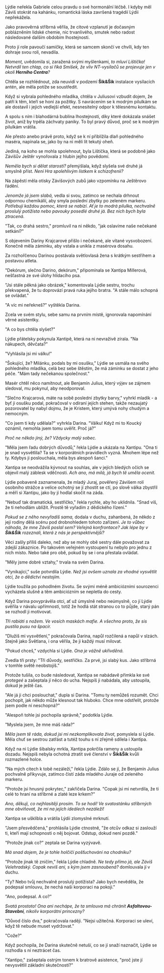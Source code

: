 #

Lýdie neřekla Gabriele celou pravdu o své hormonální léčbě. I kdyby měl Záviš stokrát na kahánku, romantická láska završená tragédií Lýdii nepřekážela. 

Jako pravověrná stříbrná věřila, že citové vzplanutí je dočasným poblázněním lidské chemie, nic trvanlivého, smutek nebo radost následované dalším obdobím lhostejnosti.

Proto jí role pavoučí samičky, která se samcem skončí ve chvíli, kdy ten dohraje svou roli, nevadila. 

*Moment,* uvědomila si, zaražená svými myšlenkami, *to mluví Lištička! Netvrdil ten chlap, co si říká Smíšek, že vliv NT-vysílačů se projevuje jen v okolí **Herního Centra**?*

Chtěla se rozhlédnout, zda neuvidí v podzemí **Šik&Šik** instalace vysílacích antén, ale měla potíže se soustředit.

Když si vybrala pohledného mladíka, chtěla v Juliusovi vzbudit dojem, že patří k těm, kteří se honí za požitky. S navrácením se k modrým pilulkám se ale dostavil i jejich vedlejší efekt, nesnesitelný odpor k tělesnému kontaktu. 

A spolu s ním i blahodárná bublina lhostejnosti, díky které dokázala snášet život, aniž by trpěla záchvaty paniky. To byl pravý důvod, proč se k modrým pilulkám vrátila.

Ale přesto anebo právě proto, když se k ní přiblížila dlaň pohledného maséra, napínala se, jako by na ni měli lít tekutý oheň.

Jediná, na koho se mohla spolehnout, byla Lištička, která se podobně jako Závišův Ještěr vynořovala z hlubin jejího povědomí.

*Neměla bych si dělat starosti?* přemýšlala, když slyšela své druhé já smyslně příst. *Není Hra spolehlivým lístkem k schizofrenii?*

Na zápěstí  měla otisky Závišových zubů jako vzpomínku na Ještěrovo řádění.

*Jenomže já jsem slabá,* vedla si svou, zatímco se nechala drhnout odpornou chemikálií, aby smyla poslední zbytky po zeleném markeru. *Potřebuji každou pomoc, která se nabízí. Ať je to modrá pilulka, nechvalně proslulý potížista nebo pavouky posedlé druhé já. Bez nich bych byla ztracená.*

"Tak, co drahá sestro," promluvil na ni někdo, "jak oslavíme naše nečekané setkání?"

S objevením Dariny Krajcarové přišlo i nečekané, ale vítané vysvobození. Konečně měla záminku, aby vstala a unikla z masérova dosahu.

Za rozhořčenou Darinou postávala světlovlasá žena s krátkým sestřihem a postavou atleta. 

"Dekórum, slečno Darino, dekórum," připomínala se Xantipa Millerová, nešťastná ze své úlohy hlídacího psa.

"Jsi stále pěkná jako obrázek," komentovala Lýdie sestru, trochu překvapená, že tu doprovází pravá ruka jejího bratra. "A stále málo schopná se ovládat."

"A víc mi neřekneš?" vyštěkla Darina.

Zcela ve svém stylu, sebe samu na prvním místě, ignorovala napomínání věrné asistentky.

"A co bys chtěla slyšet?"

Lýdie přátelsky pokynula Xantipě, která na ni nevraživě zírala. "Na nákupech, děvčata?"

"Vyhlásila jsi mi válku!"

"Šokující, že? Milánku, podals by mi osušku," Lýdie se usmála na svého pohledného mladíka, celá bez sebe štěstím, že má záminku se dostat z jeho péče. "Mám tady nečekanou společnost."

Masér chtěl něco namítnout, ale Benjamín Julius, který výjev se zájmem sledoval, mu pokynul, aby neodporoval.

"Slečno Krajcarová, máte na sobě poslední zbytky barvy," vyhrkl mladík - a byť ji osušku podal, pokračoval v odíraní jejích stehen, takže nezaujatý pozorovatel by nabyl dojmu, že je Kristem, který umývá nohy chudým a nemocným.

"Co jsem ti kdy udělala?" vyhrkla Darina. "Válku! Když mi to Koucký oznámil, nemohla jsem tomu uvěřit. Proč já?"

*Proč ne někdo jiný, že? Vždycky malý sobec.*

"Měla jsem řadu dobrých důvodů,"  řekla Lýdie a ukázala na Xantipu. "Ona ti je snad vysvětlila? Ta se v korporátních pravidlech vyzná. Mnohem lépe než ty. Kdybys ji poslouchala, měla bys alespoň šanci."

Xantipa se neodvážila kývnout na souhlas, ale v jejích bledých očích se objevil malý záblesk vděčnosti. *Ach ano, má milá, já bych tě uměla ocenit.*

Lýdie pobaveně zaznamenala, že mladý Juraj, pověřený Závišem rolí osobního strážce a velice ochotný se jí zhostit se ctí, po slově válka zbystřil a měří si Xantipu, jako by jí hodlal skočit na záda.

"Nebuď tak dramatická, sestřičko," řekla rychle, aby ho uklidnila. "Snad víš, že ti nehodlám ublížit. Prostě tě vyřadím z dědického řízení."

*Pokud se z něho nevyřadíš sama,* dodala v duchu, zahanbená, že někdo z její rodiny dělá scénu pod drobnohledem tohoto zařízení. *Je to vůbec náhoda, že mne Záviš poslal sem? Veřejná konfrontace? Jak lépe by v **Šik&Šik** rozeznali, která z nás je perspektivnější?*

Věci zašly příliš daleko, než aby se mohly obě sestry dále považovat za zdejší zákaznice. Po takovém veřejném vystoupení tu nebylo pro jednu z nich místo. Nebo také pro obě, pokud by se i ona přestala ovládat.

"Měly jsme dobré vztahy," trvala na svém Darina.

"Vynikající," suše potvrdila Lýdie. *Než jsi ovšem uznala za vhodné vysvětlit otci, že o dědictví nestojím.*

Lýdie toužila po pohodlném životu. Se svými méně ambiciózními sourozenci vycházela slušně a těm ambiciózním se nepletla do cesty.

Když Darina povyprávěla otci, ať už úmyslně nebo neúmyslně, co jí Lýdie svěřila v návalu upřímnosti, totiž že hodlá stát stranou co to půjde, starý pán se rozhodl ji motivovat.

*Tři rabiáti s nožem. Ve vosích maskách mafie. A všechno proto, že sis pustila pusu na špacír.*

"Dlužíš mi vysvětlení," pokračovala Darina, napůl rozčilená a napůl v slzách. Stejně jako Světlana, i ona věřila, že ji každý musí milovat.

"Pokud chceš," vzdychla si Lýdie. *Ona je vážně ukřivděná.*

Zvedla tři prsty: "Tři důvody, sestřičko. Za prvé, jsi slabý kus. Jako stříbrná v tomhle světě neobstojíš."

Protože tušila, co bude následovat, Xantipa se nabádavě přimkla ke své *protegeé* a zašeptala jí něco do ucha. Nejspíš ji nabádala, aby ustoupila, dokud je ještě čas.

"Ale já ji chci poslouchat," dupla si Darina. "Tomu ty nemůžeš rozumět. Chci pochopit, jak někdo může klesnout tak hluboko. Chce mne odstřelit, protože jsem podle ní neschopná?"

"Alespoň tohle jsi pochopila správně," podotkla Lýdie.

"Myslela jsem, že mne máš ráda?"

*Měla jsem tě ráda, dokud jsi mi nezkomplikovala život,* pomyslela si Lýdie. Měla chuť se sestrou zatřást a tutéž touhu s ní zřejmě sdílela i Xantipa. 

Když na ni Lýdie šibalsky mrkla, Xantipa pokrčila rameny a ustoupila dozadu. Nejspíš nebyla ochotná ztratit své členství v **Šik&Šik** kvůli rozmazlené holce.

"Na mých citech k tobě nezáleží," řekla Lýdie. Zdálo se jí, že Benjamín Julius pochvalně přikyvuje, zatímco čistí záda mladého Juraje od zeleného markeru.

"Protože jsi hnusný pokrytec," zakřičela Darina. "Copak jsi mi netvrdila, že ti celé to hraní na stříbrné a zlaté leze krkem?"

*Ano, děkuji, co nejhlasitěji prosím. To se hodí! Ve svatostánku stříbrných mne obviňovat, že mi na jejich ideálech nezáleží!*

Xantipa se ušklíbla a vrátila Lýdii zlomyslné mrknutí.

"Jsem přesvědčená," prohlásila Lýdie ctnostně, "že otcův odkaz si zaslouží ti, kteří mají schopnosti o něj bojovat. Odstup, dokud není pozdě."

"Protože jinak co?" zeptala se Darina vyzývavě.

*Má snad dojem, že je tohle holčičí pošťuchování na chodníku?*

"Protože jinak tě zničím," řekla Lýdie chladně. *Ne tedy přímo já, ale Záviš Velehradský. Copak nevíš ani, s kým jsem zasnoubená?* domlouvala jí v duchu.

"Ty? Nebo tvůj nechvalně proslulý potížista? Jako bych nevěděla, že podepsal smlouvu, že nechá naši korporaci na pokoji."

"Ano, podepsal. A co?"

*Svatá prostoto! Ona ani nechápe, že ta smlouva má chránit **Asfaltovou-Stavební**, nikoliv korporátní princezny?*

"Důvod číslo dva," pokračovala raději. "Nejsi užitečná. Korporaci se uleví, když tě nebude muset vydržovat." 
 
"Cože?"

Když pochopila, že Darina skutečně netuší, co se jí snaží naznačit, Lýdie se rozhodla s ní neztrácet čas.

"Xantipo," zašeptala ostrým tonem k bratrově asistence, "proč jste jí nevysvětlil základní skutečnosti?"

  
